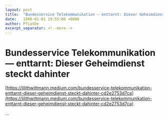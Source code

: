 ```yaml
---
layout: post
title:  "Bundesservice Telekommunikation — enttarnt: Dieser Geheimdienst steckt dahinter"
date:   1990-01-01 19:55:00 +0000
author: PfiatDe
excerpt_separator: <!--more-->
---
```


# Bundesservice Telekommunikation — enttarnt: Dieser Geheimdienst steckt dahinter
[https://lilithwittmann.medium.com/bundesservice-telekommunikation-enttarnt-dieser-geheimdienst-steckt-dahinter-cd2e2753d7ca](https://lilithwittmann.medium.com/bundesservice-telekommunikation-enttarnt-dieser-geheimdienst-steckt-dahinter-cd2e2753d7ca)

...
<!--more-->
